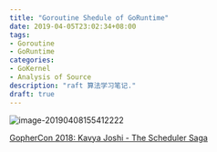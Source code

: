 ```yaml
---
title: "Goroutine Shedule of GoRuntime"
date: 2019-04-05T23:02:34+08:00
tags:
- Goroutine
- GoRuntime
categories: 
- GoKernel
- Analysis of Source
description: "raft 算法学习笔记."
draft: true
---
```




![image-20190408155412222](https://ws1.sinaimg.cn/large/006tNc79ly1g1va2xjsblj31000kggv4.jpg)

[GopherCon 2018: Kavya Joshi - The Scheduler Saga](<https://www.youtube.com/watch?v=YHRO5WQGh0k>)

